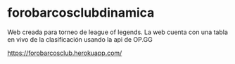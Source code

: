 # forobarcosclubdinamica

Web creada para torneo de league of legends.
La web cuenta con una tabla en vivo de la clasificación usando la api de OP.GG

https://forobarcosclub.herokuapp.com/
